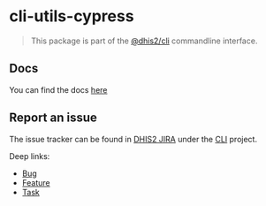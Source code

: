 # cli-utils-cypress

> This package is part of the [@dhis2/cli](https://github.com/dhis2/cli)
> commandline interface.

## Docs

You can find the docs [here](https://cli-utils-cypress.dhis2.nu/#/)

## Report an issue

The issue tracker can be found in [DHIS2 JIRA](https://jira.dhis2.org)
under the [CLI](https://jira.dhis2.org/projects/CLI) project.

Deep links:

-   [Bug](https://jira.dhis2.org/secure/CreateIssueDetails!init.jspa?pid=10703&issuetype=10006&components=11016)
-   [Feature](https://jira.dhis2.org/secure/CreateIssueDetails!init.jspa?pid=10703&issuetype=10300&components=11016)
-   [Task](https://jira.dhis2.org/secure/CreateIssueDetails!init.jspa?pid=10703&issuetype=10003&components=11016)
